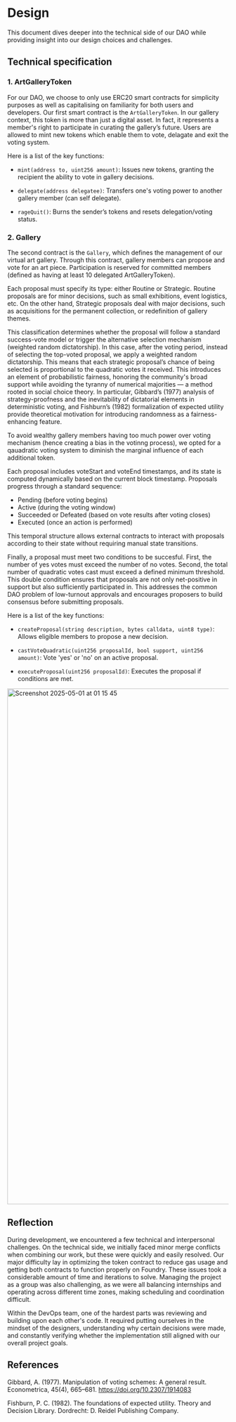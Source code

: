 # **Design** 

This document dives deeper into the technical side of our DAO while providing insight into our design choices and challenges.

## **Technical specification**

### 1. **ArtGalleryToken**

For our DAO, we choose to only use ERC20 smart contracts for simplicity purposes as well as capitalising on familiarity for both users and developers. Our first smart contract is the `ArtGalleryToken`. In our gallery context, this token is more than just a digital asset. In fact, it represents a member's right to participate in curating the gallery’s future. Users are allowed to mint new tokens which enable them to vote, delagate and exit the voting system. 

Here is a list of the key functions: 

- `mint(address to, uint256 amount)`: Issues new tokens, granting the recipient the ability to vote in gallery decisions.

- `delegate(address delegatee)`: Transfers one's voting power to another gallery member (can self delegate).

- `rageQuit()`: Burns the sender’s tokens and resets delegation/voting status.

### 2. **Gallery**

The second contract is the `Gallery`, which defines the management of our virtual art gallery. Through this contract, gallery members can propose and vote for an art piece. Participation is reserved for committed members (defined as having at least 10 delegated ArtGalleryToken). 

Each proposal must specify its type: either Routine or Strategic. Routine proposals are for minor decisions, such as small exhibitions, event logistics, etc. On the other hand, Strategic proposals deal with major decisions, such as acquisitions for the permanent collection, or redefinition of gallery themes. 

This classification determines whether the proposal will follow a standard success-vote model or trigger the alternative selection mechanism (weighted random dictatorship). In this case, after the voting period, instead of selecting the top-voted proposal, we apply a weighted random dictatorship. This means that each strategic proposal’s chance of being selected is proportional to the quadratic votes it received. This introduces an element of probabilistic fairness, honoring the community's broad support while avoiding the tyranny of numerical majorities — a method rooted in social choice theory. In particular, Gibbard’s (1977) analysis of strategy-proofness and the inevitability of dictatorial elements in deterministic voting, and Fishburn’s (1982) formalization of expected utility provide theoretical motivation for introducing randomness as a fairness-enhancing feature.

To avoid wealthy gallery members having too much power over voting mechanism (hence creating a bias in the votinng process), we opted for a qauadratic voting system to diminish the marginal influence of each additional token.

Each proposal includes voteStart and voteEnd timestamps, and its state is computed dynamically based on the current block timestamp. Proposals progress through a standard sequence: 

- Pending (before voting begins)
- Active (during the voting window)
- Succeeded or Defeated (based on vote results after voting closes)
- Executed (once an action is performed)

This temporal structure allows external contracts to interact with proposals according to their state without requiring manual state transitions.

Finally, a proposal must meet two conditions to be succesful. First, the number of yes votes must exceed the number of no votes. Second, the total number of quadratic votes cast must exceed a defined minimum threshold. This double condition ensures that proposals are not only net-positive in support but also sufficiently participated in. This addresses the common DAO problem of low-turnout approvals and encourages proposers to build consensus before submitting proposals.

Here is a list of the key functions: 

- `createProposal(string description, bytes calldata, uint8 type)`: Allows eligible members to propose a new decision.

- `castVoteQuadratic(uint256 proposalId, bool support, uint256 amount)`: Vote 'yes' or 'no' on an active proposal.

- `executeProposal(uint256 proposalId)`: Executes the proposal if conditions are met.

<img width="1174" alt="Screenshot 2025-05-01 at 01 15 45" src="https://github.com/user-attachments/assets/be879c0a-aa4d-46e7-93b6-1bfc0b347171" />


## **Reflection**

During development, we encountered a few technical and interpersonal challenges. On the technical side, we initially faced minor merge conflicts when combining our work, but these were quickly and easily resolved. Our major difficulty lay in optimizing the token contract to reduce gas usage and getting both contracts to function properly on Foundry. These issues took a considerable amount of time and iterations to solve. Managing the project as a group was also challenging, as we were all balancing internships and operating across different time zones, making scheduling and coordination difficult. 

Within the DevOps team, one of the hardest parts was reviewing and building upon each other's code. It required putting ourselves in the mindset of the designers, understanding why certain decisions were made, and constantly verifying whether the implementation still aligned with our overall project goals.

## **References**

Gibbard, A. (1977). Manipulation of voting schemes: A general result. Econometrica, 45(4), 665–681. https://doi.org/10.2307/1914083

Fishburn, P. C. (1982). The foundations of expected utility. Theory and Decision Library. Dordrecht: D. Reidel Publishing Company.

